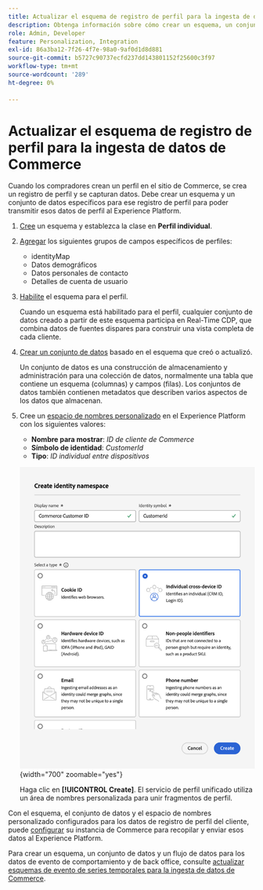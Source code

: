 ```yaml
---
title: Actualizar el esquema de registro de perfil para la ingesta de datos de Commerce
description: Obtenga información sobre cómo crear un esquema, un conjunto de datos y un conjunto de datos para recopilar y enviar datos de registro de perfil de Commerce al Experience Platform.
role: Admin, Developer
feature: Personalization, Integration
exl-id: 86a3ba12-7f26-4f7e-98a0-9af0d1d8d881
source-git-commit: b5727c90737ecfd237dd143801152f25600c3f97
workflow-type: tm+mt
source-wordcount: '289'
ht-degree: 0%

---
```


# Actualizar el esquema de registro de perfil para la ingesta de datos de Commerce

Cuando los compradores crean un perfil en el sitio de Commerce, se crea un registro de perfil y se capturan datos. Debe crear un esquema y un conjunto de datos específicos para ese registro de perfil para poder transmitir esos datos de perfil al Experience Platform.

1. [Cree](https://experienceleague.adobe.com/en/docs/experience-platform/xdm/ui/resources/schemas) un esquema y establezca la clase en **Perfil individual**.

1. [Agregar](https://experienceleague.adobe.com/en/docs/experience-platform/xdm/ui/resources/schemas) los siguientes grupos de campos específicos de perfiles:

   - identityMap
   - Datos demográficos
   - Datos personales de contacto
   - Detalles de cuenta de usuario

1. [Habilite](https://experienceleague.adobe.com/en/docs/experience-platform/xdm/ui/resources/schemas) el esquema para el perfil.

   Cuando un esquema está habilitado para el perfil, cualquier conjunto de datos creado a partir de este esquema participa en Real-Time CDP, que combina datos de fuentes dispares para construir una vista completa de cada cliente.

1. [Crear un conjunto de datos](https://experienceleague.adobe.com/en/docs/platform-learn/implement-mobile-sdk/experience-cloud/platform) basado en el esquema que creó o actualizó.

   Un conjunto de datos es una construcción de almacenamiento y administración para una colección de datos, normalmente una tabla que contiene un esquema (columnas) y campos (filas). Los conjuntos de datos también contienen metadatos que describen varios aspectos de los datos que almacenan.

1. Cree un [espacio de nombres personalizado](https://experienceleague.adobe.com/en/docs/experience-platform/identity/features/namespaces#create-namespaces) en el Experience Platform con los siguientes valores:

   - **Nombre para mostrar**: _ID de cliente de Commerce_
   - **Símbolo de identidad**: _CustomerId_
   - **Tipo**: _ID individual entre dispositivos_

   ![Crear área de nombres personalizada](assets/custom-namespace.png){width="700" zoomable="yes"}

   Haga clic en **[!UICONTROL Create]**. El servicio de perfil unificado utiliza un área de nombres personalizada para unir fragmentos de perfil.

Con el esquema, el conjunto de datos y el espacio de nombres personalizado configurados para los datos de registro de perfil del cliente, puede [configurar](connect-data.md#data-collection) su instancia de Commerce para recopilar y enviar esos datos al Experience Platform.

Para crear un esquema, un conjunto de datos y un flujo de datos para los datos de evento de comportamiento y de back office, consulte [actualizar esquemas de evento de series temporales para la ingesta de datos de Commerce](update-xdm.md).
